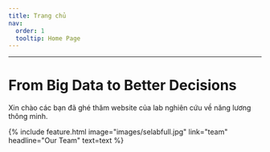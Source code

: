 ```yaml
---
title: Trang chủ
nav:
  order: 1
  tooltip: Home Page
---
```

---

# From Big Data to Better Decisions

Xin chào các bạn đã ghé thăm website của lab nghiên cứu về năng lương thông minh.
  

{%
  include feature.html
  image="images/selabfull.jpg"
  link="team"
  headline="Our Team"
  text=text
%}
